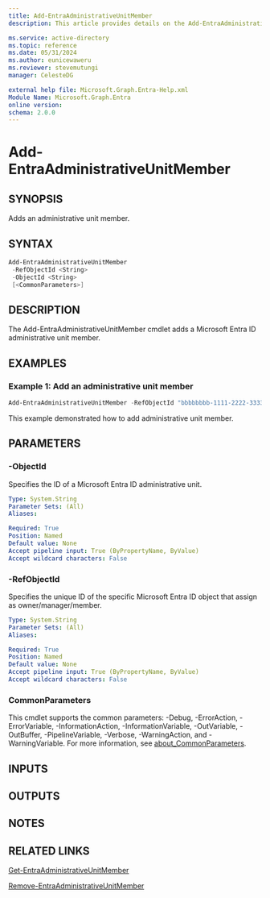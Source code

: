 ```yaml
---
title: Add-EntraAdministrativeUnitMember
description: This article provides details on the Add-EntraAdministrativeUnitMember command.

ms.service: active-directory
ms.topic: reference
ms.date: 05/31/2024
ms.author: eunicewaweru
ms.reviewer: stevemutungi
manager: CelesteDG

external help file: Microsoft.Graph.Entra-Help.xml
Module Name: Microsoft.Graph.Entra
online version:
schema: 2.0.0
---
```


# Add-EntraAdministrativeUnitMember

## SYNOPSIS

Adds an administrative unit member.

## SYNTAX

```powershell
Add-EntraAdministrativeUnitMember 
 -RefObjectId <String> 
 -ObjectId <String>
 [<CommonParameters>]
```

## DESCRIPTION

The Add-EntraAdministrativeUnitMember cmdlet adds a Microsoft Entra ID administrative unit member.

## EXAMPLES

### Example 1: Add an administrative unit member
```powershell
Add-EntraAdministrativeUnitMember -RefObjectId "bbbbbbbb-1111-2222-3333-cccccccccccc" -ObjectId "dddddddd-2222-2222-3333-cccccccccccc"
```
This example demonstrated how to add administrative unit member.
## PARAMETERS

### -ObjectId
Specifies the ID of a Microsoft Entra ID administrative unit.

```yaml
Type: System.String
Parameter Sets: (All)
Aliases:

Required: True
Position: Named
Default value: None
Accept pipeline input: True (ByPropertyName, ByValue)
Accept wildcard characters: False
```

### -RefObjectId
Specifies the unique ID of the specific Microsoft Entra ID object that assign as owner/manager/member.

```yaml
Type: System.String
Parameter Sets: (All)
Aliases:

Required: True
Position: Named
Default value: None
Accept pipeline input: True (ByPropertyName, ByValue)
Accept wildcard characters: False
```

### CommonParameters
This cmdlet supports the common parameters: -Debug, -ErrorAction, -ErrorVariable, -InformationAction, -InformationVariable, -OutVariable, -OutBuffer, -PipelineVariable, -Verbose, -WarningAction, and -WarningVariable. For more information, see [about_CommonParameters](https://go.microsoft.com/fwlink/?LinkID=113216).

## INPUTS

## OUTPUTS

## NOTES

## RELATED LINKS

[Get-EntraAdministrativeUnitMember](Get-EntraAdministrativeUnitMember.md)

[Remove-EntraAdministrativeUnitMember](Remove-EntraAdministrativeUnitMember.md)